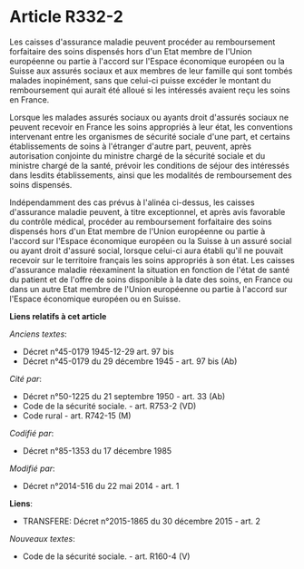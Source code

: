 # Article R332-2

Les caisses d'assurance maladie peuvent procéder au remboursement forfaitaire des soins dispensés hors d'un Etat membre de
l'Union européenne ou partie à l'accord sur l'Espace économique européen ou la Suisse aux assurés sociaux et aux membres de
leur famille qui sont tombés malades inopinément, sans que celui-ci puisse excéder le montant du remboursement qui aurait été
alloué si les intéressés avaient reçu les soins en France.

Lorsque les malades assurés sociaux ou ayants droit d'assurés sociaux ne peuvent recevoir en France les soins appropriés à
leur état, les conventions intervenant entre les organismes de sécurité sociale d'une part, et certains établissements de
soins à l'étranger d'autre part, peuvent, après autorisation conjointe du ministre chargé de la sécurité sociale et du
ministre chargé de la santé, prévoir les conditions de séjour des intéressés dans lesdits établissements, ainsi que les
modalités de remboursement des soins dispensés.

Indépendamment des cas prévus à l'alinéa ci-dessus, les caisses d'assurance maladie peuvent, à titre exceptionnel, et après
avis favorable du contrôle médical, procéder au remboursement forfaitaire des soins dispensés hors d'un Etat membre de
l'Union européenne ou partie à l'accord sur l'Espace économique européen ou la Suisse à un assuré social ou ayant droit
d'assuré social, lorsque celui-ci aura établi qu'il ne pouvait recevoir sur le territoire français les soins appropriés à son
état. Les caisses d'assurance maladie réexaminent la situation en fonction de l'état de santé du patient et de l'offre de
soins disponible à la date des soins, en France ou dans un autre Etat membre de l'Union européenne ou partie à l'accord sur
l'Espace économique européen ou en Suisse.

**Liens relatifs à cet article**

_Anciens textes_:

  - Décret n°45-0179 1945-12-29 art. 97 bis
  - Décret n°45-0179 du 29 décembre 1945 - art. 97 bis (Ab)

_Cité par_:

  - Décret n°50-1225 du 21 septembre 1950 - art. 33 (Ab)
  - Code de la sécurité sociale. - art. R753-2 (VD)
  - Code rural - art. R742-15 (M)

_Codifié par_:

  - Décret n°85-1353 du 17 décembre 1985

_Modifié par_:

  - Décret n°2014-516 du 22 mai 2014 - art. 1

**Liens**:

  - TRANSFERE: Décret n°2015-1865 du 30 décembre 2015 - art. 2

_Nouveaux textes_:

  - Code de la sécurité sociale. - art. R160-4 (V)
